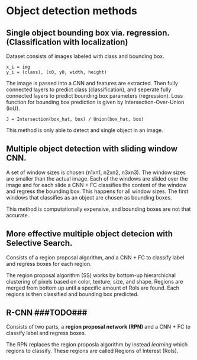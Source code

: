 # Object detection methods

## Single object bounding box via. regression. (Classification with localization)
Dataset consists of images labeled with class and bounding box.

    x_i = img
    y_i = (class), (x0, y0, width, height)
    
The image is passed into a CNN and features are extracted. Then fully connected layers to predict class (classification), and seperate fully connected layers to predict bounding box parameters (regression).
Loss function for bounding box prediction is given by Intersection-Over-Union (IoU).

    J = Intersection(box_hat, box) / Union(box_hat, box)

This method is only able to detect and single object in an image.

## Multiple object detection with sliding window CNN.
A set of window sizes is chosen (n1xn1, n2xn2, n3xn3). The window sizes are smaller than the actual image. Each of the windows are slided over the image and for each slide a CNN + FC classifies the content of the window and regress the bounding box. This happens for all window sizes. The first windows that classifies as an object are chosen as bounding boxes.

This method is computationally expensive, and bounding boxes are not that accurate.


## More effective multiple object detecion with Selective Search.
Consists of a region proposal algorithm, and a CNN + FC to classify label and regress boxes for each region.

The region proposal algorithm (SS) works by bottom-up hierarchichal clustering of pixels based on color, texture, size, and shape. Regions are merged from bottom up until a specific amount of RoIs are found. Each regions is then classified and bounding box predicted.


## R-CNN **###TODO###**
Consists of two parts, a **region proposal network (RPN)** and a CNN + FC to classify label and regress boxes.

The RPN replaces the region proposla algorithm by instead _learning_ which regions to classify. These regions are called Regions of Interest (RoIs). 
